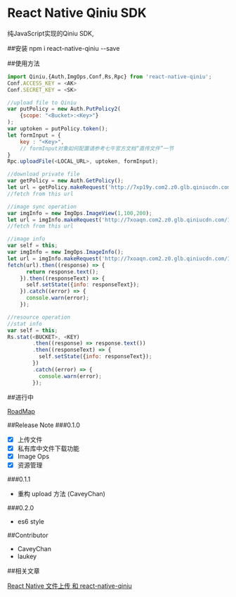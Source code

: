 # React Native Qiniu SDK

纯JavaScript实现的Qiniu SDK,

##安装
npm i react-native-qiniu  --save

##使用方法

```javascript
import Qiniu,{Auth,ImgOps,Conf,Rs,Rpc} from 'react-native-qiniu';
Conf.ACCESS_KEY = <AK>
Conf.SECRET_KEY = <SK>

//upload file to Qiniu
var putPolicy = new Auth.PutPolicy2(
    {scope: "<Bucket>:<Key>"}
);
var uptoken = putPolicy.token();
let formInput = {
    key : "<Key>",
    // formInput对象如何配置请参考七牛官方文档“直传文件”一节
}
Rpc.uploadFile(<LOCAL_URL>, uptoken, formInput);

//download private file
var getPolicy = new Auth.GetPolicy();
let url = getPolicy.makeRequest('http://7xp19y.com2.z0.glb.qiniucdn.com/5.jpg');
//fetch from this url

//image sync operation
var imgInfo = new ImgOps.ImageView(1,100,200);
let url = imgInfo.makeRequest('http://7xoaqn.com2.z0.glb.qiniucdn.com/16704/6806d20a359f43c88f1cb3c59980e5ef');
//fetch from this url

//image info 
var self = this;
var imgInfo = new ImgOps.ImageInfo();
let url = imgInfo.makeRequest('http://7xoaqn.com2.z0.glb.qiniucdn.com/16704/6806d20a359f43c88f1cb3c59980e5ef');
fetch(url).then((response) => {
      return response.text();
    }).then((responseText) => {
      self.setState({info: responseText});
    }).catch((error) => {
      console.warn(error);
    });

//resource operation
//stat info
var self = this;
Rs.stat(<BUCKET>, <KEY)
        .then((response) => response.text())
        .then((responseText) => {
          self.setState({info: responseText});
        })
        .catch((error) => {
          console.warn(error);
        });
```

##进行中

[RoadMap](https://github.com/qiniu/react-native-sdk/issues/1)

##Release Note
###0.1.0
- [x] 上传文件
- [x] 私有库中文件下载功能
- [x] Image Ops
- [x] 资源管理

###0.1.1
- 重构 upload 方法 (CaveyChan)

###0.2.0
- es6 style

##Contributor
- CaveyChan
- laukey


##相关文章

[React Native 文件上传 和 react-native-qiniu](https://medium.com/@bugu1986/react-native-%E6%96%87%E4%BB%B6%E4%B8%8A%E4%BC%A0-%E5%92%8C-react-native-qiniu-4b3f7335090e#.ooux7ospa)
